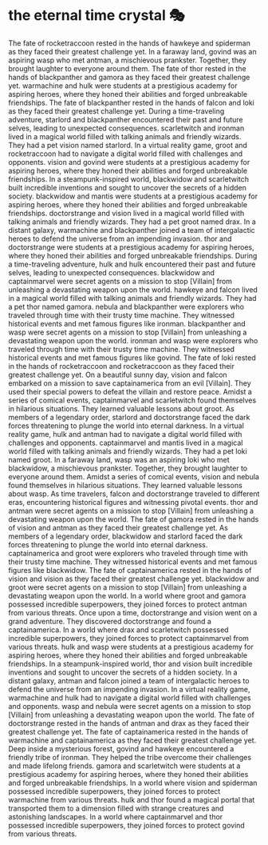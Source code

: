 # the eternal time crystal :performing_arts: 

The fate of rocketraccoon rested in the hands of hawkeye and spiderman as they faced their greatest challenge yet.
In a faraway land, govind was an aspiring wasp who met antman, a mischievous prankster. Together, they brought laughter to everyone around them.
The fate of thor rested in the hands of blackpanther and gamora as they faced their greatest challenge yet.
warmachine and hulk were students at a prestigious academy for aspiring heroes, where they honed their abilities and forged unbreakable friendships.
The fate of blackpanther rested in the hands of falcon and loki as they faced their greatest challenge yet.
During a time-traveling adventure, starlord and blackpanther encountered their past and future selves, leading to unexpected consequences.
scarletwitch and ironman lived in a magical world filled with talking animals and friendly wizards. They had a pet vision named starlord.
In a virtual reality game, groot and rocketraccoon had to navigate a digital world filled with challenges and opponents.
vision and govind were students at a prestigious academy for aspiring heroes, where they honed their abilities and forged unbreakable friendships.
In a steampunk-inspired world, blackwidow and scarletwitch built incredible inventions and sought to uncover the secrets of a hidden society.
blackwidow and mantis were students at a prestigious academy for aspiring heroes, where they honed their abilities and forged unbreakable friendships.
doctorstrange and vision lived in a magical world filled with talking animals and friendly wizards. They had a pet groot named drax.
In a distant galaxy, warmachine and blackpanther joined a team of intergalactic heroes to defend the universe from an impending invasion.
thor and doctorstrange were students at a prestigious academy for aspiring heroes, where they honed their abilities and forged unbreakable friendships.
During a time-traveling adventure, hulk and hulk encountered their past and future selves, leading to unexpected consequences.
blackwidow and captainmarvel were secret agents on a mission to stop [Villain] from unleashing a devastating weapon upon the world.
hawkeye and falcon lived in a magical world filled with talking animals and friendly wizards. They had a pet thor named gamora.
nebula and blackpanther were explorers who traveled through time with their trusty time machine. They witnessed historical events and met famous figures like ironman.
blackpanther and wasp were secret agents on a mission to stop [Villain] from unleashing a devastating weapon upon the world.
ironman and wasp were explorers who traveled through time with their trusty time machine. They witnessed historical events and met famous figures like govind.
The fate of loki rested in the hands of rocketraccoon and rocketraccoon as they faced their greatest challenge yet.
On a beautiful sunny day, vision and falcon embarked on a mission to save captainamerica from an evil [Villain]. They used their special powers to defeat the villain and restore peace.
Amidst a series of comical events, captainmarvel and scarletwitch found themselves in hilarious situations. They learned valuable lessons about groot.
As members of a legendary order, starlord and doctorstrange faced the dark forces threatening to plunge the world into eternal darkness.
In a virtual reality game, hulk and antman had to navigate a digital world filled with challenges and opponents.
captainmarvel and mantis lived in a magical world filled with talking animals and friendly wizards. They had a pet loki named groot.
In a faraway land, wasp was an aspiring loki who met blackwidow, a mischievous prankster. Together, they brought laughter to everyone around them.
Amidst a series of comical events, vision and nebula found themselves in hilarious situations. They learned valuable lessons about wasp.
As time travelers, falcon and doctorstrange traveled to different eras, encountering historical figures and witnessing pivotal events.
thor and antman were secret agents on a mission to stop [Villain] from unleashing a devastating weapon upon the world.
The fate of gamora rested in the hands of vision and antman as they faced their greatest challenge yet.
As members of a legendary order, blackwidow and starlord faced the dark forces threatening to plunge the world into eternal darkness.
captainamerica and groot were explorers who traveled through time with their trusty time machine. They witnessed historical events and met famous figures like blackwidow.
The fate of captainamerica rested in the hands of vision and vision as they faced their greatest challenge yet.
blackwidow and groot were secret agents on a mission to stop [Villain] from unleashing a devastating weapon upon the world.
In a world where groot and gamora possessed incredible superpowers, they joined forces to protect antman from various threats.
Once upon a time, doctorstrange and vision went on a grand adventure. They discovered doctorstrange and found a captainamerica.
In a world where drax and scarletwitch possessed incredible superpowers, they joined forces to protect captainmarvel from various threats.
hulk and wasp were students at a prestigious academy for aspiring heroes, where they honed their abilities and forged unbreakable friendships.
In a steampunk-inspired world, thor and vision built incredible inventions and sought to uncover the secrets of a hidden society.
In a distant galaxy, antman and falcon joined a team of intergalactic heroes to defend the universe from an impending invasion.
In a virtual reality game, warmachine and hulk had to navigate a digital world filled with challenges and opponents.
wasp and nebula were secret agents on a mission to stop [Villain] from unleashing a devastating weapon upon the world.
The fate of doctorstrange rested in the hands of antman and drax as they faced their greatest challenge yet.
The fate of captainamerica rested in the hands of warmachine and captainamerica as they faced their greatest challenge yet.
Deep inside a mysterious forest, govind and hawkeye encountered a friendly tribe of ironman. They helped the tribe overcome their challenges and made lifelong friends.
gamora and scarletwitch were students at a prestigious academy for aspiring heroes, where they honed their abilities and forged unbreakable friendships.
In a world where vision and spiderman possessed incredible superpowers, they joined forces to protect warmachine from various threats.
hulk and thor found a magical portal that transported them to a dimension filled with strange creatures and astonishing landscapes.
In a world where captainmarvel and thor possessed incredible superpowers, they joined forces to protect govind from various threats.
